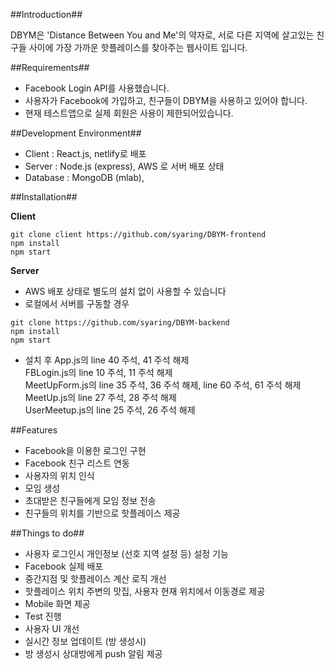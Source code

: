 ##Introduction##

DBYM은 'Distance Between You and Me'의 약자로, 서로 다른 지역에 살고있는 친구들 사이에 가장 가까운 핫플레이스를 찾아주는 웹사이트 입니다.



##Requirements##

- Facebook Login API를 사용했습니다.
- 사용자가 Facebook에 가입하고, 친구들이 DBYM을 사용하고 있어야 합니다.
- 현재 테스트앱으로 실제 회원은 사용이 제한되어있습니다.



##Development Environment##

- Client : React.js, netlify로 배포
- Server : Node.js (express), AWS 로 서버 배포 상태
- Database :  MongoDB (mlab),



##Installation##

**Client**

```
git clone client https://github.com/syaring/DBYM-frontend
npm install
npm start
```

**Server**

- AWS 배포 상태로 별도의 설치 없이 사용할 수 있습니다
- 로컬에서 서버를 구동할 경우

```
git clone https://github.com/syaring/DBYM-backend
npm install
npm start
```

- 설치 후 App.js의 line 40 주석, 41 주석 해제  
  	FBLogin.js의 line 10 주석, 11 주석 해제  
  	MeetUpForm.js의 line 35 주석, 36 주석 해제, line 60 주석, 61 주석 해제  
  	MeetUp.js의 line 27 주석, 28 주석 해제  
  	UserMeetup.js의 line 25 주석, 26 주석 해제

##Features

- Facebook을 이용한 로그인 구현
- Facebook 친구 리스트 연동
- 사용자의 위치 인식
- 모임 생성
- 초대받은 친구들에게 모임 정보 전송
- 친구들의 위치를 기반으로 핫플레이스 제공



##Things to do##

- 사용자 로그인시 개인정보 (선호 지역 설정 등) 설정 기능
- Facebook 실제 배포
- 중간지점 및 핫플레이스 계산 로직 개선
- 핫플레이스 위치 주변의 맛집, 사용자 현재 위치에서 이동경로 제공
- Mobile 화면 제공
- Test 진행
- 사용자 UI 개선
- 실시간 정보 업데이트 (방 생성시)
- 방 생성시 상대방에게 push 알림 제공